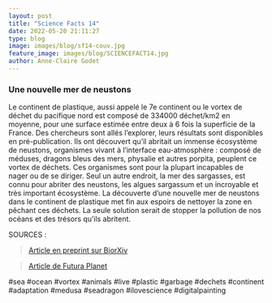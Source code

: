 ```yaml
---
layout: post
title: "Science Facts 14"
date: 2022-05-20 21:11:27
type: blog
image: images/blog/sf14-couv.jpg
feature_image: images/blog/SCIENCEFACT14.jpg
author: Anne-Claire Godet
---
```

### Une nouvelle mer de neustons

Le continent de plastique, aussi appelé le 7e continent ou le vortex de déchet du pacifique nord est composé de 334000 déchet/km2 en moyenne, pour une surface estimée entre deux à 6 fois la superficie de la France. Des chercheurs sont allés l’explorer, leurs résultats sont disponibles en pré-publication. Ils ont découvert qu’il abritait un immense écosystème de neustons, organismes vivant à l’interface eau-atmosphère : composé de méduses, dragons bleus des mers, physalie et autres porpita, peuplent ce vortex de déchets. Ces organismes sont pour la plupart incapables de nager ou de se diriger. Seul un autre endroit, la mer des sargasses, est connu pour abriter des neustons, les algues sargassum et un incroyable et très important écosystème. La découverte d’une nouvelle mer de neustons dans le continent de plastique met fin aux espoirs de nettoyer la zone en pêchant ces déchets. La seule solution serait de stopper la pollution de nos océans et des trésors qu’ils abritent. 


SOURCES :

> <a href="https://www.biorxiv.org/content/10.1101/2022.04.26.489631v1.full">Article en preprint sur BiorXiv </a>

> <a href="https://www.futura-sciences.com/planete/breves/pollution-plastique-biodiversite-stupefiante-vortex-dechets-pacifique-6397/#xtor%3DAL-80-1%5BACTU%5D-6397%5BUne-biodiversite-sutupefiante-dans-le-vortex-de-dechets-du-Pacifique%5D">Article de Futura Planet</a>

#sea #ocean #vortex #animals #live #plastic #garbage #dechets #continent #adaptation #medusa #seadragon #ilovescience #digitalpainting




